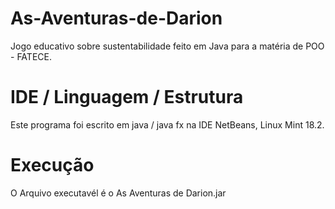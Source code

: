 # As-Aventuras-de-Darion
Jogo educativo sobre sustentabilidade feito em Java para a matéria de POO - FATECE.
# IDE / Linguagem / Estrutura
Este programa foi escrito em java / java fx na IDE NetBeans, Linux Mint 18.2.
# Execução
O Arquivo executavél é o As Aventuras de Darion.jar
